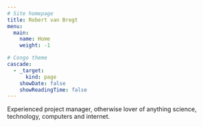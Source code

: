 ```yaml
---
# Site homepage
title: Robert van Bregt
menu:
  main:
    name: Home
    weight: -1

# Congo theme
cascade:
  - _target:
      kind: page
    showDate: false
    showReadingTime: false
---
```


Experienced project manager, otherwise lover of anything science, technology, computers and internet.
